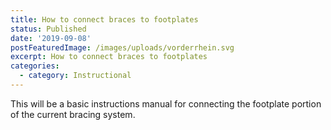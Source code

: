 ```yaml
---
title: How to connect braces to footplates
status: Published
date: '2019-09-08'
postFeaturedImage: /images/uploads/vorderrhein.svg
excerpt: How to connect braces to footplates
categories:
  - category: Instructional
---
```

This will be a basic instructions manual for connecting the footplate portion of the current bracing system.
